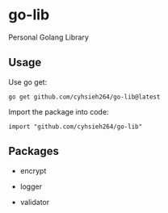 # go-lib
Personal Golang Library

## Usage

Use go get:

	go get github.com/cyhsieh264/go-lib@latest

Import the package into code:

	import "github.com/cyhsieh264/go-lib"

## Packages

- encrypt

- logger

- validator
